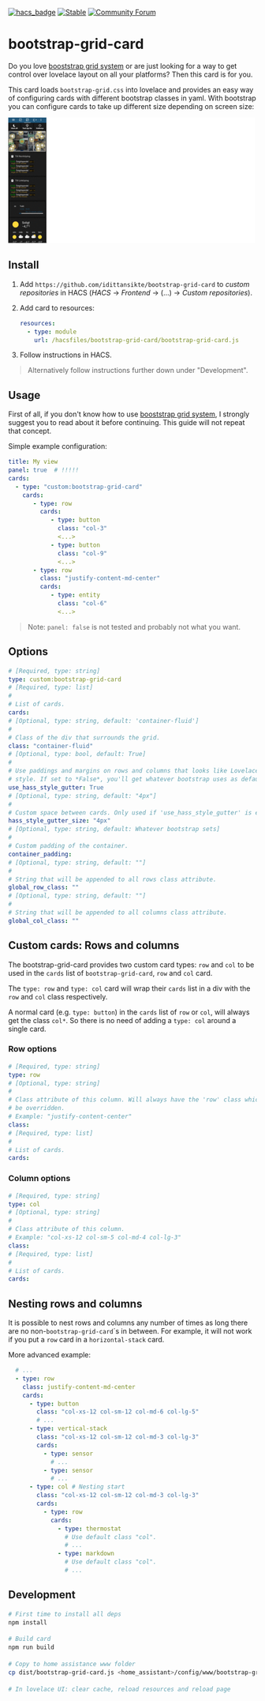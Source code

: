 [![hacs_badge](https://img.shields.io/badge/HACS-Custom-orange.svg)](https://github.com/custom-components/hacs)
[![Stable](https://img.shields.io/github/release/idittansikte/bootstrap-grid-card.svg)](https://github.com/idittansikte/bootstrap-grid-card/releases/latest)
[![Community Forum](https://img.shields.io/badge/community-forum-brightgreen.svg)](https://community.home-assistant.io/t/lovelace-bootstrap-grid-card/274738)

bootstrap-grid-card
===================

Do you love [booststrap grid system](https://getbootstrap.com/docs/5.0/layout/grid/) or are just
looking for a way to get control over lovelace layout on all your platforms? Then this card is for
you.

This card loads `bootstrap-grid.css` into lovelace and provides an easy way of configuring cards
with different bootstrap classes in yaml. With bootstrap you can configure cards to take up
different size depending on screen size:

![](lovelace.gif)

## Install

1. Add `https://github.com/idittansikte/bootstrap-grid-card` to *custom repositories* in HACS
   (*HACS* -> *Frontend* -> (...) -> *Custom repositories*).
2. Add card to resources:

    ```yaml
    resources:
      - type: module
        url: /hacsfiles/bootstrap-grid-card/bootstrap-grid-card.js
    ```
3. Follow instructions in HACS.

> Alternatively follow instructions further down under "Development".

## Usage

First of all, if you don't know how to use [booststrap grid
system](https://getbootstrap.com/docs/5.0/layout/grid/), I strongly suggest you to read about it
before continuing. This guide will not repeat that concept.

Simple example configuration:

```yaml
title: My view
panel: true  # !!!!!
cards:
  - type: "custom:bootstrap-grid-card"
    cards:
       - type: row
         cards:
            - type: button
              class: "col-3"
              <...>
            - type: button
              class: "col-9"
              <...>
       - type: row
         class: "justify-content-md-center"
         cards:
            - type: entity
              class: "col-6"
              <...>
```

> Note: `panel: false` is not tested and probably not what you want.


## Options

```yaml
# [Required, type: string]
type: custom:bootstrap-grid-card
# [Required, type: list]
#
# List of cards.
cards:
# [Optional, type: string, default: 'container-fluid']
#
# Class of the div that surrounds the grid.
class: "container-fluid"
# [Optional, type: bool, default: True]
#
# Use paddings and margins on rows and columns that looks like Lovelace default
# style. If set to *False*, you'll get whatever bootstrap uses as default.
use_hass_style_gutter: True
# [Optional, type: string, default: "4px"]
#
# Custom space between cards. Only used if 'use_hass_style_gutter' is enabled.
hass_style_gutter_size: "4px"
# [Optional, type: string, default: Whatever bootstrap sets]
#
# Custom padding of the container.
container_padding:
# [Optional, type: string, default: ""]
#
# String that will be appended to all rows class attribute.
global_row_class: ""
# [Optional, type: string, default: ""]
#
# String that will be appended to all columns class attribute.
global_col_class: ""
```

## Custom cards: Rows and columns

The bootstrap-grid-card provides two custom card types: `row` and `col` to be used in the `cards`
list of `bootstrap-grid-card`, `row` and `col` card.

The `type: row` and `type: col` card will wrap their `cards` list in a div with the `row` and `col`
class respectively.

A normal card (e.g. `type: button`) in the `cards` list of `row` or `col`, will always get the class
`col*`. So there is no need of adding a `type: col` around a single card.


### Row options

```yaml
# [Required, type: string]
type: row
# [Optional, type: string]
#
# Class attribute of this column. Will always have the 'row' class which can't
# be overridden.
# Example: "justify-content-center"
class:
# [Required, type: list]
#
# List of cards.
cards:
```

### Column options

```yaml
# [Required, type: string]
type: col
# [Optional, type: string]
#
# Class attribute of this column.
# Example: "col-xs-12 col-sm-5 col-md-4 col-lg-3"
class:
# [Required, type: list]
#
# List of cards.
cards:
```

## Nesting rows and columns

It is possible to nest rows and columns any number of times as long there are no
non-`bootstrap-grid-card`´s in between. For example, it will not work if you put a `row` card in a
`horizontal-stack` card.

More advanced example:

```yaml
  # ...
  - type: row
    class: justify-content-md-center
    cards:
      - type: button
        class: "col-xs-12 col-sm-12 col-md-6 col-lg-5"
        # ...
      - type: vertical-stack
        class: "col-xs-12 col-sm-12 col-md-3 col-lg-3"
        cards:
          - type: sensor
            # ...
          - type: sensor
            # ...
      - type: col # Nesting start
        class: "col-xs-12 col-sm-12 col-md-3 col-lg-3"
        cards:
          - type: row
            cards:
              - type: thermostat
                # Use default class "col".
                # ...
              - type: markdown
                # Use default class "col".
                # ...

```

## Development

```bash
# First time to install all deps
npm install

# Build card
npm run build

# Copy to home assistance www folder
cp dist/bootstrap-grid-card.js <home_assistant>/config/www/bootstrap-grid-card.js

# In lovelace UI: clear cache, reload resources and reload page
```
